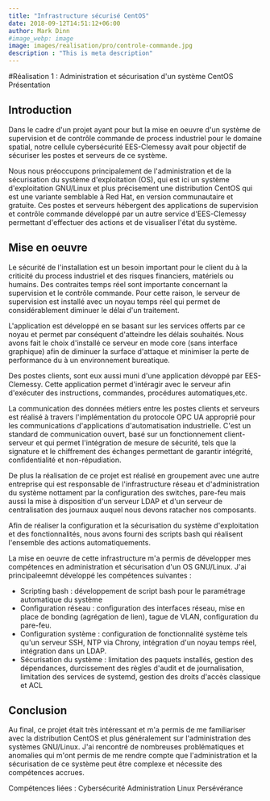 ```yaml
---
title: "Infrastructure sécurisé CentOS"
date: 2018-09-12T14:51:12+06:00
author: Mark Dinn
#image_webp: image
image: images/realisation/pro/controle-commande.jpg
description : "This is meta description"
---
```


#Réalisation 1 : Administration et sécurisation d'un système CentOS
Présentation
## Introduction

Dans le cadre d'un projet ayant pour but la mise en oeuvre d'un système de supervision et de contrôle commande de process industriel pour le domaine spatial, notre cellule cybersécurité EES-Clemessy avait pour objectif de sécuriser les postes et serveurs de ce système.

Nous nous préoccupons principalement de l'administration et de la sécurisation du système d'exploitation (OS), qui est ici un système d'exploitation GNU/Linux et plus précisement une distribution CentOS qui est une variante semblable à Red Hat, en version communautaire et gratuite.
Ces postes et serveurs hébergent des applications de supervision et contrôle commande développé par un autre service d'EES-Clemessy permettant d'effectuer des actions et de visualiser l'état du système.

## Mise en oeuvre

Le sécurité de l'installation est un besoin important pour le client du à la criticité du process industriel et des risques financiers, matériels ou humains.
Des contraites temps réel sont importante concernant la supervision et le contrôle commande. Pour cette raison, le serveur de supervision est installé avec un noyau temps réel qui permet de considérablement diminuer le délai d'un traitement.

L'application est développé en se basant sur les services offerts par ce noyau et permet par conséquent d'atteindre les délais souhaités.
Nous avons fait le choix d'installé ce serveur en mode core (sans interface graphique) afin de diminuer la surface d'attaque et minimiser la perte de performance du à un environnement bureatique.

Des postes clients, sont eux aussi muni d'une application dévoppé par EES-Clemessy. Cette application permet d'intéragir avec le serveur afin d'exécuter des instructions, commandes, procédures automatiques,etc.

La communication des données métiers entre les postes clients et serveurs est réalisé à travers l'implémentation du protocole OPC UA approprié pour les communications d'applications d'automatisation industrielle. C'est un standard de communication ouvert, basé sur un fonctionnement client-serveur et qui permet l'intégration de mesure de sécurité, tels que la signature et le chiffrement des échanges permettant de garantir intégrité, confidentialité et non-répudiation.

De plus la réalisation de ce projet est réalisé en groupement avec une autre entreprise qui est responsable de l'infrastructure réseau et d'administration du système nottament par la configuration des switches, pare-feu mais aussi la mise à disposition d'un serveur LDAP et  d'un serveur de centralisation des journaux auquel nous devons ratacher nos composants.

Afin de réaliser la configuration et la sécurisation du système d'exploitation et des fonctionnalités, nous avons fourni des scripts bash qui réalisent l'ensemble des actions automatiquements. 

La mise en oeuvre de cette infrastructure m'a permis de développer mes compétences en administration et sécurisation d'un OS GNU/Linux. J'ai principaleemnt développé les compétences suivantes :
- Scripting bash : développement de script bash pour le paramétrage automatique du système
- Configuration réseau : configuration des interfaces réseau, mise en place de bonding (agrégation de lien), tague de VLAN, configuration du pare-feu.
- Configuration système : configuration de fonctionnalité système tels qu'un serveur SSH,  NTP via Chrony, intégration d'un noyau temps réel, intégration dans un LDAP.
- Sécurisation du système : limitation des paquets installés, gestion des dépendances, durcissement des règles d'audit et de journalisation, limitation des services de systemd, gestion des droits d'accès classique et ACL

## Conclusion

Au final, ce projet était très intéressant et m'a permis de me familiariser avec la distribution CentOS et plus généralement sur l'administration des systèmes GNU/Linux. 
J'ai rencontré de nombreuses problématiques et anomalies qui m'ont permis de me rendre compte que l'administration et la sécurisation de ce système peut être complexe et nécessite des compétences accrues.

Compétences liées :
Cybersécurité
Administration Linux
Persévérance
